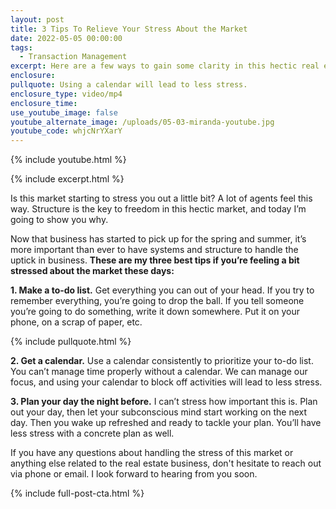 ```yaml
---
layout: post
title: 3 Tips To Relieve Your Stress About the Market
date: 2022-05-05 00:00:00
tags:
  - Transaction Management
excerpt: Here are a few ways to gain some clarity in this hectic real estate market.
enclosure:
pullquote: Using a calendar will lead to less stress.
enclosure_type: video/mp4
enclosure_time:
use_youtube_image: false
youtube_alternate_image: /uploads/05-03-miranda-youtube.jpg
youtube_code: whjcNrYXarY
---
```

{% include youtube.html %}

{% include excerpt.html %}

Is this market starting to stress you out a little bit? A lot of agents feel this way. Structure is the key to freedom in this hectic market, and today I’m going to show you why.&nbsp;

Now that business has started to pick up for the spring and summer, it’s more important than ever to have systems and structure to handle the uptick in business. **These are my three best tips if you’re feeling a bit stressed about the market these days:**

**1\. Make a to-do list.** Get everything you can out of your head. If you try to remember everything, you’re going to drop the ball. If you tell someone you’re going to do something, write it down somewhere. Put it on your phone, on a scrap of paper, etc.

{% include pullquote.html %}

**2\. Get a calendar.** Use a calendar consistently to prioritize your to-do list. You can’t manage time properly without a calendar. We can manage our focus, and using your calendar to block off activities will lead to less stress.

**3\. Plan your day the night before.**&nbsp;I can’t stress how important this is. Plan out your day, then let your subconscious mind start working on the next day. Then you wake up refreshed and ready to tackle your plan. You’ll have less stress with a concrete plan as well.

If you have any questions about handling the stress of this market or anything else related to the real estate business, don't hesitate to reach out via phone or email. I look forward to hearing from you soon.

{% include full-post-cta.html %}
